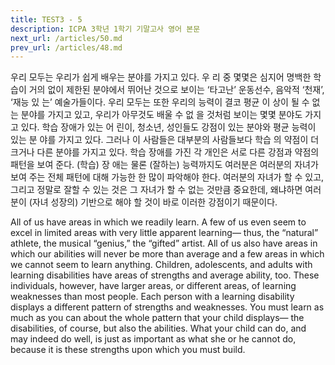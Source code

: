 ```yaml
---
title: TEST3 - 5
description: ICPA 3학년 1학기 기말고사 영어 본문
next_url: /articles/50.md
prev_url: /articles/48.md
---
```


우리 모두는 우리가 쉽게 배우는 분야를 가지고 있다. 우 리 중 몇몇은 심지어 명백한 학습이 거의 없이 제한된 분야에서 뛰어난 것으로 보이는 ‘타고난’ 운동선수, 음악적 ‘천재’, ‘재능 있 는’ 예술가들이다. 우리 모두는 또한 우리의 능력이 결코 평균 이 상이 될 수 없는 분야를 가지고 있고, 우리가 아무것도 배울 수 없 을 것처럼 보이는 몇몇 분야도 가지고 있다. 학습 장애가 있는 어 린이, 청소년, 성인들도 강점이 있는 분야와 평균 능력이 있는 분 야를 가지고 있다. 그러나 이 사람들은 대부분의 사람들보다 학습 의 약점이 더 크거나 다른 분야를 가지고 있다. 학습 장애를 가진 각 개인은 서로 다른 강점과 약점의 패턴을 보여 준다. (학습) 장 애는 물론 (잘하는) 능력까지도 여러분은 여러분의 자녀가 보여 주는 전체 패턴에 대해 가능한 한 많이 파악해야 한다. 여러분의 자녀가 할 수 있고, 그리고 정말로 잘할 수 있는 것은 그 자녀가 할 수 없는 것만큼 중요한데, 왜냐하면 여러분이 (자녀 성장의) 기반으로 해야 할 것이 바로 이러한 강점이기 때문이다.

All of us have areas in which we readily learn. A few of us even seem to excel in limited areas with very little apparent learning— thus, the “natural” athlete, the musical “genius,” the “gifted” artist. All of us also have areas in which our abilities will never be more than average and a few areas in which we cannot seem to learn anything. Children, adolescents, and adults with learning disabilities have areas of strengths and average ability, too. These individuals, however, have larger areas, or different areas, of learning weaknesses than most people. Each person with a learning disability displays a different pattern of strengths and weaknesses. You must learn as much as you can about the whole pattern that your child displays— the disabilities, of course, but also the abilities. What your child can do, and may indeed do well, is just as important as what she or he cannot do, because it is these strengths upon which you must build.
